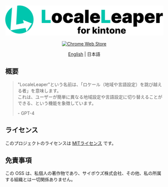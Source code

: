 <div id="readme"></div>
<p align="center">
  <a href="https://chromewebstore.google.com/detail/adpfpbogonofdljjmipfpheknmadjdck" target="_blank" rel="noopener noreferrer">
    <picture>
        <source media="(prefers-color-scheme: dark)" srcset="icons/locale-leaper-banner-dark.svg" width="512">
        <source media="(prefers-color-scheme: light)" srcset="icons/locale-leaper-banner.svg" width="512">
        <img alt="Banner of LocaleLeaper" src="icons/locale-leaper-banner.svg" width="512">
    </picture>
  </a>
</p>

<p align="center">
  <!-- https://developer.chrome.com/docs/webstore/branding?hl=ja -->
  <a href="https://chromewebstore.google.com/detail/adpfpbogonofdljjmipfpheknmadjdck" target="_blank" rel="noopener noreferrer"><img src="https://storage.googleapis.com/web-dev-uploads/image/WlD8wC6g8khYWPJUsQceQkhXSlv1/UV4C4ybeBTsZt43U4xis.png" alt="Chrome Web Store"></a>
</p>

<div align="center">

[English](./README.md) | 日本語

</div>

## 概要

> "LocaleLeaper"という名前は、「ロケール（地域や言語設定）を跳び越える者」を意味します。  
> これは、ユーザーが簡単に異なる地域設定や言語設定に切り替えることができる、という機能を象徴しています。
>
> \- GPT-4

## ライセンス

このプロジェクトのライセンスは [MITライセンス](./LICENSE) です。

## 免責事項

この OSS は、私個人の著作物であり、サイボウズ株式会社、その他、私の所属する組織とは一切関係ありません。
